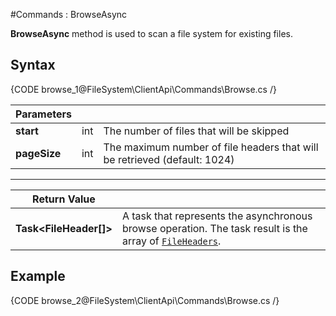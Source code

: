 ﻿#Commands : BrowseAsync

**BrowseAsync** method is used to scan a file system for existing files.

## Syntax

{CODE browse_1@FileSystem\ClientApi\Commands\Browse.cs /}

| Parameters | | |
| ------------- | ------------- | ----- |
| **start** | int | The number of files that will be skipped |
| **pageSize** | int | The maximum number of file headers that will be retrieved (default: 1024) |

<hr />

| Return Value | |
| ------------- | ------------- |
| **Task&lt;FileHeader[]&gt;** | A task that represents the asynchronous browse operation. The task result is the array of [`FileHeaders`](../../../../../glossary/file-header). |

## Example

{CODE browse_2@FileSystem\ClientApi\Commands\Browse.cs /}